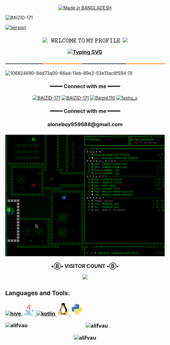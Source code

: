<p align="center">
<a href="https://BAIZID-171.github.io/"><img title="Made in BANGLADESH" src="https://img.shields.io/badge/MADE%20IN-BANGLADESH-SCRIPT?colorA=%23ff8100&colorB=%23017e40&colorC=%23ff0000&style=for-the-badge"></a>


<p align="left"> <img src="https://komarev.com/ghpvc/?username=BAIZID-171&label=Profile%20views&color=0e75b6&style=flat" alt="BAIZID-171" /> </p>


<a href="https://BAIZID-171.github.io/"><img title="Version" src="https://img.shields.io/badge/Version-2.4.9-green.svg?style=flat-square"></a>

<h3 align="center">
  <img src="https://emoji.discord.st/emojis/768b108d-274f-4f44-a634-8477b16efce7.gif" width="25">
  &nbsp; 𝚆𝙴𝙻𝙲𝙾𝙼𝙴 𝚃𝙾 𝙼𝚈 𝙿𝚁𝙾𝙵𝙸𝙻𝙴&nbsp;
  <img src="https://emoji.discord.st/emojis/768b108d-274f-4f44-a634-8477b16efce7.gif" width="25">

[![Typing SVG](https://readme-typing-svg.herokuapp.com?font=Neuton&size=25&color=30FF40&background=000000&center=true&vCenter=true&width=360&height=60&lines=Hello+World%2C+I'm+BAIZID+MOSTAFA+Here+🤙;𝙸𝚃'𝚜+𝙽𝙾𝚃+𝙰+𝙹𝚄𝚂𝚃+𝙽𝙰𝙼𝙴+𝙱𝚁𝙾+🥱;𝙸𝚃'𝚜+𝙰+𝙱𝚁𝙰𝙽𝙳+🔥;Respect+BAIZID-171+🥀;Today+I+Will+Tell+You+😇;Please+Follow+My+GitHub+🙏;Thanks+My+All+Friend+🤙+🥰;Love+From+Bangladesh🇧🇩)](https://git.io/typing-svg)

</h3>
<img align="center" alt="line" src="https://github.com/DalpatRathore/dalpatrathore/blob/main/assets/images/line-1.svg">

![106824690-8dd73a00-66ad-11eb-89e2-53e13ac6f594 (1)](https://user-images.githubusercontent.com/79738922/150628863-e161ecb3-06fe-4656-be20-9122ed533309.gif)


<div align="center">
<h3>━━━━ Connect with me ━━━━</h3>
<a href="https://fb.com/Baizid.110" target="blank"><img align="center" src="https://raw.githubusercontent.com/rahuldkjain/github-profile-readme-generator/master/src/images/icons/Social/facebook.svg" alt="BAIZID-171" height="30" width="40" /></a>
<a href="https://twitter.com/AloneBoy9688" target="blank"><img align="center" src="https://raw.githubusercontent.com/rahuldkjain/github-profile-readme-generator/master/src/images/icons/Social/twitter.svg" alt="BAIZID-171" height="30" width="40" /></a>
<a href="https://fb.com/Baizid.110" target="blank"><img align="center" src="https://raw.githubusercontent.com/rahuldkjain/github-profile-readme-generator/master/src/images/icons/Social/facebook.svg" alt="Baizid.110" height="30" width="40" /></a>
<a href="https://instagram.com/cybershbd" target="blank"><img align="center" src="https://raw.githubusercontent.com/rahuldkjain/github-profile-readme-generator/master/src/images/icons/Social/instagram.svg" alt="fashu_x" height="30" width="40" /></a>
</div>


<div align="center">
<h3>━━━━ Connect with me ━━━━</h3>
<h3>aloneboy959688@gmail.com<h3>



![Alt text](https://github.com/MRVIVEK-CODER/MRVIVEK-CODER/raw/main/md7Oqrf.gif)



•Ⓑ• <b>VISITOR COUNT •Ⓑ•

  <img src="https://profile-counter.glitch.me/N1ght420/count.svg" />

<h3 align="left">Languages and Tools:</h3>
<p align="left"> <a href="https://hive.apache.org/" target="_blank" rel="noreferrer"> <img src="https://www.vectorlogo.zone/logos/apache_hive/apache_hive-icon.svg" alt="hive" width="40" height="40"/> </a> <a href="https://www.java.com" target="_blank" rel="noreferrer"> <img src="https://raw.githubusercontent.com/devicons/devicon/master/icons/java/java-original.svg" alt="java" width="40" height="40"/> </a> <a href="https://kotlinlang.org" target="_blank" rel="noreferrer"> <img src="https://www.vectorlogo.zone/logos/kotlinlang/kotlinlang-icon.svg" alt="kotlin" width="40" height="40"/> </a> <a href="https://www.linux.org/" target="_blank" rel="noreferrer"> <img src="https://raw.githubusercontent.com/devicons/devicon/master/icons/linux/linux-original.svg" alt="linux" width="40" height="40"/> </a> <a href="https://www.python.org" target="_blank" rel="noreferrer"> <img src="https://raw.githubusercontent.com/devicons/devicon/master/icons/python/python-original.svg" alt="python" width="40" height="40"/> </a> </p>

<p><img align="left" src="https://github-readme-stats.vercel.app/api/top-langs?username=alifvau&show_icons=true&locale=en&layout=compact" alt="alifvau" /></p>

<p>&nbsp;<img align="center" src="https://github-readme-stats.vercel.app/api?username=alifvau&show_icons=true&locale=en" alt="alifvau" /></p>

<p><img align="center" src="https://github-readme-streak-stats.herokuapp.com/?user=alifvau&" alt="alifvau" /></p>
